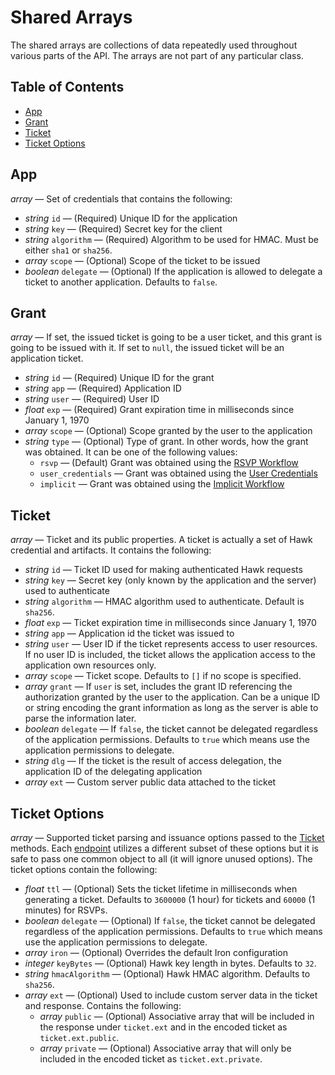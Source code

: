 <!-- omit in toc -->
# Shared Arrays

The shared arrays are collections of data repeatedly used throughout various
parts of the API. The arrays are not part of any particular class.

<!-- omit in toc -->
## Table of Contents

- [App](#app)
- [Grant](#grant)
- [Ticket](#ticket)
- [Ticket Options](#ticket-options)

## App

_array_ — Set of credentials that contains the following:

- _string_ `id` — (Required) Unique ID for the application
- _string_ `key` — (Required) Secret key for the client
- _string_ `algorithm` — (Required) Algorithm to be used for HMAC. Must be
  either `sha1` or `sha256`.
- _array_ `scope` — (Optional) Scope of the ticket to be issued
- _boolean_ `delegate` — (Optional) If the application is allowed to delegate a
  ticket to another application. Defaults to `false`.

## Grant

_array_ — If set, the issued ticket is going to be a user ticket, and this grant
is going to be issued with it. If set to `null`, the issued ticket will be an
application ticket.

- _string_ `id` — (Required) Unique ID for the grant
- _string_ `app` — (Required) Application ID
- _string_ `user` — (Required) User ID
- _float_ `exp` — (Required) Grant expiration time in milliseconds since
  January 1, 1970
- _array_ `scope` — (Optional) Scope granted by the user to the application
- _string_ `type` — (Optional) Type of grant. In other words, how the grant was
  obtained. It can be one of the following values:
  - `rsvp` — (Default) Grant was obtained using the [RSVP Workflow](../rsvp-workflow-without-delegation.md)
  - `user_credentials` — Grant was obtained using the [User Credentials](../user-credentials-workflow.md)
  - `implicit` — Grant was obtained using the [Implicit Workflow](../implicit-workflow.md)

## Ticket

_array_ — Ticket and its public properties. A ticket is actually a set of Hawk
credential and artifacts. It contains the following:

- _string_ `id` — Ticket ID used for making authenticated Hawk requests
- _string_ `key` — Secret key (only known by the application and the server)
  used to authenticate
- _string_ `algorithm` — HMAC algorithm used to authenticate.
  Default is `sha256`.
- _float_ `exp` — Ticket expiration time in milliseconds since January 1, 1970
- _string_ `app` — Application id the ticket was issued to
- _string_ `user` — User ID if the ticket represents access to user resources.
  If no user ID is included, the ticket allows the application access to the
  application own resources only.
- _array_ `scope` — Ticket scope. Defaults to `[]` if no scope is specified.
- _array_ `grant` — If `user` is set, includes the grant ID referencing the
  authorization granted by the user to the application. Can be a unique ID or
  string encoding the grant information as long as the server is able to parse
  the information later.
- _boolean_ `delegate` — If `false`, the ticket cannot be delegated regardless
  of the application permissions. Defaults to `true` which means use the
  application permissions to delegate.
- _string_ `dlg` — If the ticket is the result of access delegation, the
  application ID of the delegating application
- _array_ `ext` — Custom server public data attached to the ticket

## Ticket Options

_array_ — Supported ticket parsing and issuance options passed to the [Ticket](server-api.md#ticket-class)
methods. Each [endpoint](server-api.md#endpoints-class) utilizes a different
subset of these options but it is safe to pass one common object to all (it will
ignore unused options). The ticket options contain the following:

- _float_ `ttl` — (Optional) Sets the ticket lifetime in milliseconds when
  generating a ticket. Defaults to `3600000` (1 hour) for tickets and `60000`
  (1 minutes) for RSVPs.
- _boolean_ `delegate` — (Optional) If `false`, the ticket cannot be delegated
  regardless of the application permissions. Defaults to `true` which means use
  the application permissions to delegate.
- _array_ `iron` — (Optional) Overrides the default Iron configuration
- _integer_ `keyBytes` — (Optional) Hawk key length in bytes. Defaults to `32`.
- _string_ `hmacAlgorithm` — (Optional) Hawk HMAC algorithm.
  Defaults to `sha256`.
- _array_ `ext` — (Optional) Used to include custom server data in the ticket
  and response. Contains the following:
  - _array_ `public` — (Optional) Associative array that will be included in the
    response under `ticket.ext` and in the encoded ticket as
    `ticket.ext.public`.
  - _array_ `private` — (Optional) Associative array that will only be included
    in the encoded ticket as `ticket.ext.private`.
